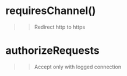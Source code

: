 # requiresChannel()

>> Redirect http to https

# authorizeRequests

>> Accept only with logged connection
